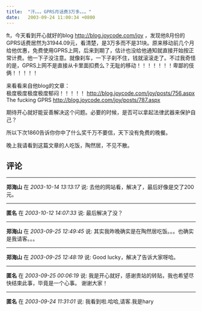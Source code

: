 ```yaml
---
title:  "汗。。。GPRS月话费3万多。。。"
date:   2003-09-24 11:00:34 +0800
---
```


ft，今天看到开心就好的blog http://blog.joycode.com/joy ，发现他8月份的GPRS话费居然为31944.09元，看清楚，是3万多而不是31块。原来移动前几个月给他优惠，免费使用GPRS上网，后来到期了，估计也没给他通知就直接开始按正常计费。他一下子没注意。就像刹车，一下子刹不住，钱就滚滚走了。不过我奇怪的是，GPRS上网不是直接从卡里面扣费么？无耻的移动！！！！！！！卑鄙的伎俩！！！！！  

来看看来自他blog的文章：  
极度极度极度极度郁闷！！！！！ http://blog.joycode.com/joy/posts/756.aspx
The fucking GPRS http://blog.joycode.com/joy/posts/787.aspx

期待开心就好能妥善解决这个问题。必要的时候，是否可以拿起法律武器来保护自己？  

所以下次1860告诉你你中了什么奖千万不要信，天下没有免费的晚餐。  

晚上我请看到这篇文章的人吃饭，陶然居，不见不散。  


## 评论

*****
**郑海山** 在 *2003-10-14 13:13:17* 说: 去他的网站看，解决了，最后好像是交了200元。

*****
**匿名** 在 *2003-10-12 14:07:33* 说: 最后解决了没？

*****
**郑海山** 在 *2003-09-25 12:49:45* 说: 其实我昨晚确实是在陶然居吃饭。。。也确实是我请客。。。

*****
**郑海山** 在 *2003-09-25 12:48:19* 说: Good lucky，解决了告诉大家呀哈。


*****
**匿名** 在 *2003-09-25 00:06:19* 说: 我是开心就好，感谢贵站的转贴，我也希望尽快结束此事，毕竟是一个心事。
谢谢大家！

*****
**匿名** 在 *2003-09-24 11:31:01* 说: 我看到啦.哈哈,请客.我是hary

